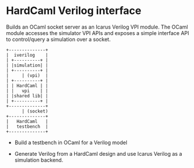 # HardCaml Verilog interface

Builds an OCaml socket server as an Icarus Verilog VPI
module.  The OCaml module accesses the simulator VPI APIs and
exposes a simple interface API to control/query a simulation
over a socket.

```
+--------------+
|  iverilog    |
| +----------+ |
| |simulation| |
| +----------+ |
|     | (vpi)  |
| +----------+ |
| | HardCaml | |
| |   vpi    | |
| |shared lib| |
| +----------+ |
+--------------+
      | (socket)
+--------------+
|   HardCaml   |
|   testbench  |
+--------------+
```

* Build a testbench in OCaml for a Verilog model

* Generate Verilog from a HardCaml design and use Icarus Verilog as a simulation backend.

